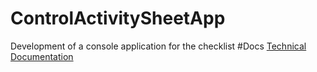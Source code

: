 # ControlActivitySheetApp
Development of a console application for the checklist
#Docs
[Technical Documentation](https://yagu.s-vfu.ru/mod/resource/view.php?id=750929)
